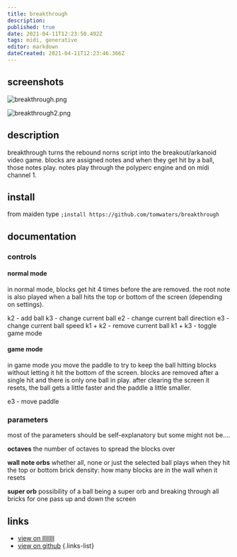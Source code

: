 ```yaml
---
title: breakthrough
description: 
published: true
date: 2021-04-11T12:23:50.492Z
tags: midi, generative
editor: markdown
dateCreated: 2021-04-11T12:23:46.366Z
---
```


## screenshots

![breakthrough.png](/community/tomw/breakthrough.png)

![breakthrough2.png](/community/tomw/breakthrough2.png)

## description

breakthrough turns the rebound norns script into the breakout/arkanoid video game. blocks are assigned notes and when they get hit by a ball, those notes play. notes play through the polyperc engine and on midi channel 1.

## install

from maiden type
`;install https://github.com/tomwaters/breakthrough`

## documentation

### controls

#### normal mode
in normal mode, blocks get hit 4 times before the are removed. the root note is also played when a ball hits the top or bottom of the screen (depending on settings).

k2 - add ball
k3 - change current ball
e2 - change current ball direction
e3 - change current ball speed
k1 + k2 - remove current ball
k1 + k3 - toggle game mode

#### game mode
in game mode you move the paddle to try to keep the ball hitting blocks without letting it hit the bottom of the screen. blocks are removed after a single hit and there is only one ball in play. after clearing the screen it resets, the ball gets a little faster and the paddle a little smaller.

e3 - move paddle

### parameters
most of the parameters should be self-explanatory but some might not be....

**octaves**
the number of octaves to spread the blocks over

**wall note orbs**
whether all, none or just the selected ball plays when they hit the top or bottom
brick density: how many blocks are in the wall when it resets

**super orb**
possibility of a ball being a super orb and breaking through all bricks for one pass up and down the screen


## links

- [view on llllllll](https://llllllll.co/t/breakthrough/)
- [view on github](https://github.com/tomwaters/breakthrough)
{.links-list}


